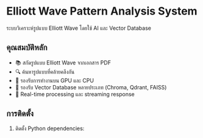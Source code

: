 # Elliott Wave Pattern Analysis System

ระบบวิเคราะห์รูปแบบ Elliott Wave โดยใช้ AI และ Vector Database

## คุณสมบัติหลัก

- 📚 สกัดรูปแบบ Elliott Wave จากเอกสาร PDF
- 🔍 ค้นหารูปแบบที่คล้ายคลึงกัน
- 🚀 รองรับการทำงานบน GPU และ CPU
- 💾 รองรับ Vector Database หลายประเภท (Chroma, Qdrant, FAISS)
- 🔄 Real-time processing และ streaming response

## การติดตั้ง

1. ติดตั้ง Python dependencies:
